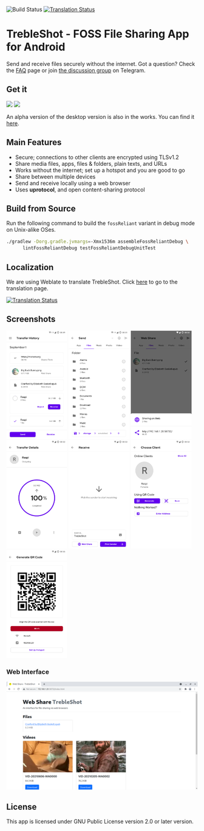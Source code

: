 ![Build Status](https://github.com/trebleshot/android/actions/workflows/android-test.yml/badge.svg)
[![Translation Status](https://hosted.weblate.org/widgets/trebleshot/-/svg-badge.svg)](https://hosted.weblate.org/engage/trebleshot/)

# TrebleShot - FOSS File Sharing App for Android

Send and receive files securely without the internet. Got a question? Check the
[FAQ](https://github.com/genonbeta/TrebleShot/blob/master/FAQ.md) page or join
[the discussion group](https://t.me/trebleshot) on Telegram.

## Get it

[<img src="https://f-droid.org/badge/get-it-on.png" width="230">](https://f-droid.org/packages/com.genonbeta.TrebleShot/)
[<img src="assets/google-play-badge.png" width="230">](https://play.google.com/store/apps/details?id=com.genonbeta.TrebleShot)

An alpha version of the desktop version is also in the works. You can find it
[here](https://github.com/trebleshot/desktop).

## Main Features

* Secure; connections to other clients are encrypted using TLSv1.2 
* Share media files, apps, files & folders, plain texts, and URLs
* Works without the internet; set up a hotspot and you are good to go
* Share between multiple devices
* Send and receive locally using a web browser
* Uses **uprotocol**, and open content-sharing protocol

## Build from Source

Run the following command to build the `fossReliant` variant in debug mode on Unix-alike OSes.

```sh
./gradlew -Dorg.gradle.jvmargs=-Xmx1536m assembleFossReliantDebug \ 
      lintFossReliantDebug testFossReliantDebugUnitTest
```

## Localization

We are using Weblate to translate TrebleShot. Click [here](https://hosted.weblate.org/engage/TrebleShot/) to go to the
translation page.

[![Translation Status](https://hosted.weblate.org/widgets/trebleshot/-/multi-auto.svg)](https://hosted.weblate.org/engage/TrebleShot/)

## Screenshots

[<img src="https://github.com/trebleshot/assets/blob/main/screenshots/android/shot1.png" width=160>](https://github.com/trebleshot/assets/blob/main/screenshots/android/shot1.png)
[<img src="https://github.com/trebleshot/assets/blob/main/screenshots/android/shot2.png" width=160>](https://github.com/trebleshot/assets/blob/main/screenshots/android/shot2.png)
[<img src="https://github.com/trebleshot/assets/blob/main/screenshots/android/shot3.png" width=160>](https://github.com/trebleshot/assets/blob/main/screenshots/android/shot3.png)
[<img src="https://github.com/trebleshot/assets/blob/main/screenshots/android/shot4.png" width=160>](https://github.com/trebleshot/assets/blob/main/screenshots/android/shot4.png)
[<img src="https://github.com/trebleshot/assets/blob/main/screenshots/android/shot5.png" width=160>](https://github.com/trebleshot/assets/blob/main/screenshots/android/shot5.png)
[<img src="https://github.com/trebleshot/assets/blob/main/screenshots/android/shot6.png" width=160>](https://github.com/trebleshot/assets/blob/main/screenshots/android/shot6.png)
[<img src="https://github.com/trebleshot/assets/blob/main/screenshots/android/shot7.png" width=160>](https://github.com/trebleshot/assets/blob/main/screenshots/android/shot7.png)

### Web Interface

[![Web Interface](https://github.com/trebleshot/assets/blob/main/screenshots/android/web1.png)](https://github.com/trebleshot/assets/blob/main/screenshots/android/web1.png)

## License

This app is licensed under GNU Public License version 2.0 or later version.
